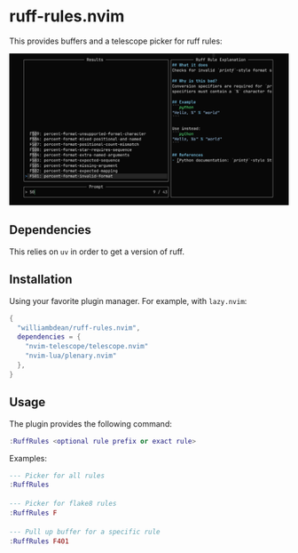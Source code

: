 # ruff-rules.nvim

This provides buffers and a telescope picker for ruff rules:

![Ruff Rules Picker](assets/ruff-rules-preview.png)

## Dependencies

This relies on `uv` in order to get a version of ruff.

## Installation

Using your favorite plugin manager. For example, with `lazy.nvim`:

```lua
{
  "williambdean/ruff-rules.nvim",
  dependencies = {
    "nvim-telescope/telescope.nvim"
    "nvim-lua/plenary.nvim"
  },
}
```

## Usage

The plugin provides the following command:

```lua
:RuffRules <optional rule prefix or exact rule>
```

Examples:

```lua
--- Picker for all rules
:RuffRules

--- Picker for flake8 rules
:RuffRules F

--- Pull up buffer for a specific rule
:RuffRules F401
```
